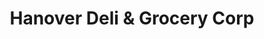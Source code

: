 ---
title: "Hanover Deli & Grocery Corp"
url: /syracuse/hanover-deli-and-grocery-corp/
shop: deli
---